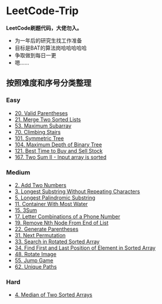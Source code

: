 # LeetCode-Trip
**LeetCode刷题代码，大佬勿入。**
* 为一年后的研究生找工作准备
* 目标是BAT的算法岗哈哈哈哈哈
* 争取做到每日一更
* 嗯……

## 按照难度和序号分类整理
### Easy
- [20. Valid Parentheses](https://github.com/Lifelover-yyq/LeetCode-Trip/blob/master/20.%20Valid%20Parentheses)
- [21. Merge Two Sorted Lists](https://github.com/Lifelover-yyq/LeetCode-Trip/blob/master/21.%20Merge%20Two%20Sorted%20Lists)
- [53. Maximum Subarray](https://github.com/Lifelover-yyq/LeetCode-Trip/blob/master/53.%20Maximum%20Subarray)
- [70. Climbing Stairs](https://github.com/Lifelover-yyq/LeetCode-Trip/blob/master/70.%20Climbing%20Stairs)
- [101. Symmetric Tree](https://github.com/Lifelover-yyq/LeetCode-Trip/blob/master/101.%20Symmetric%20Tree)
- [104. Maximum Depth of Binary Tree](https://github.com/Lifelover-yyq/LeetCode-Trip/blob/master/104.%20Maximum%20Depth%20of%20Binary%20Tree)
- [121. Best Time to Buy and Sell Stock](https://github.com/Lifelover-yyq/LeetCode-Trip/blob/master/121.%20Best%20Time%20to%20Buy%20and%20Sell%20Stock)
- [167. Two Sum II - Input array is sorted](https://github.com/Lifelover-yyq/LeetCode-Trip/blob/master/167.%20Two%20Sum%20II%20-%20Input%20array%20is%20sorted)

### Medium
- [2. Add Two Numbers](https://github.com/Lifelover-yyq/LeetCode-Trip/blob/master/2.%20Add%20Two%20Numbers)
- [3. Longest Substring Without Repeating Characters](https://github.com/Lifelover-yyq/LeetCode-Trip/blob/master/3.%20Longest%20Substring%20Without%20Repeating%20Characters)
- [5. Longest Palindromic Substring](https://github.com/Lifelover-yyq/LeetCode-Trip/blob/master/5.%20Longest%20Palindromic%20Substring)
- [11. Container With Most Water](https://github.com/Lifelover-yyq/LeetCode-Trip/blob/master/11.%20Container%20With%20Most%20Water)
- [15. 3Sum](https://github.com/Lifelover-yyq/LeetCode-Trip/blob/master/15.%203Sum)
- [17. Letter Combinations of a Phone Number](https://github.com/Lifelover-yyq/LeetCode-Trip/blob/master/17.%20Letter%20Combinations%20of%20a%20Phone%20Number)
- [19. Remove Nth Node From End of List](https://github.com/Lifelover-yyq/LeetCode-Trip/blob/master/19.%20Remove%20Nth%20Node%20From%20End%20of%20List)
- [22. Generate Parentheses](https://github.com/Lifelover-yyq/LeetCode-Trip/blob/master/22.%20Generate%20Parentheses)
- [31. Next Permutation](https://github.com/Lifelover-yyq/LeetCode-Trip/blob/master/31.%20Next%20Permutation)
- [33. Search in Rotated Sorted Array](https://github.com/Lifelover-yyq/LeetCode-Trip/blob/master/33.%20Search%20in%20Rotated%20Sorted%20Array)
- [34. Find First and Last Position of Element in Sorted Array](https://github.com/Lifelover-yyq/LeetCode-Trip/blob/master/34.%20Find%20First%20and%20Last%20Position%20of%20Element%20in%20Sorted%20Array)
- [48. Rotate Image](https://github.com/Lifelover-yyq/LeetCode-Trip/blob/master/48.%20Rotate%20Image)
- [55. Jump Game](https://github.com/Lifelover-yyq/LeetCode-Trip/blob/master/55.%20Jump%20Game)
- [62. Unique Paths](https://github.com/Lifelover-yyq/LeetCode-Trip/blob/master/62.%20Unique%20Paths)

### Hard
- [4. Median of Two Sorted Arrays](https://github.com/Lifelover-yyq/LeetCode-Trip/blob/master/4.%20Median%20of%20Two%20Sorted%20Arrays)
